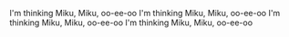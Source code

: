 I'm thinking Miku, Miku, oo-ee-oo
I'm thinking Miku, Miku, oo-ee-oo
I'm thinking Miku, Miku, oo-ee-oo
I'm thinking Miku, Miku, oo-ee-oo
